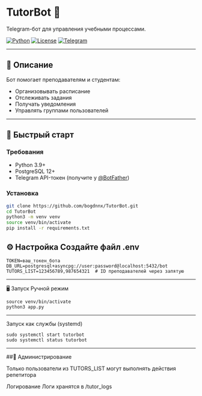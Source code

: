 # TutorBot 🤖

Telegram-бот для управления учебными процессами.

[![Python](https://img.shields.io/badge/Python-3.9+-blue.svg)](https://python.org)
[![License](https://img.shields.io/badge/License-MIT-green.svg)](LICENSE)
[![Telegram](https://img.shields.io/badge/Telegram-@TutorBot-blue.svg)](https://t.me/your_bot_link)

---

## 📜 Описание
Бот помогает преподавателям и студентам:
- Организовывать расписание
- Отслеживать задания
- Получать уведомления
- Управлять группами пользователей

---

## 🚀 Быстрый старт

### Требования
- Python 3.9+
- PostgreSQL 12+
- Telegram API-токен (получите у [@BotFather](https://t.me/BotFather))

### Установка
```bash
git clone https://github.com/bogdnnx/TutorBot.git
cd TutorBot
python3 -m venv venv
source venv/bin/activate
pip install -r requirements.txt
```

⚙️ Настройка
Создайте файл .env
---
```
TOKEN=ваш_токен_бота
DB_URL=postgresql+asyncpg://user:password@localhost:5432/bot
TUTORS_LIST=123456789,987654321  # ID преподавателей через запятую
```
---
🖥️ Запуск
Ручной режим
```
source venv/bin/activate
python3 app.py
```
---
Запуск как службы (systemd)
```
sudo systemctl start tutorbot
sudo systemctl status tutorbot
```

---

##🔧 Администрирование

Только пользователи из TUTORS_LIST могут выполнять действия репетитора

Логирование
Логи хранятся в /tutor_logs
